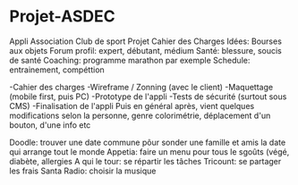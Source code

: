 # Projet-ASDEC
Appli Association Club de sport
Projet Cahier des Charges
 Idées:
 Bourses aux objets
 Forum
 profil: expert, débutant, médium
 Santé: blessure, soucis de santé
 Coaching: programme marathon par exemple
 Schedule: entrainement, compéttion
 
 -Cahier des charges
-Wireframe / Zonning (avec le client)
-Maquettage (mobile first, puis PC)
-Prototype de l'appli
-Tests de sécurité (surtout sous CMS)
-Finalisation de l'appli
Puis en général après, vient quelques modifications selon la personne, genre colorimétrie, déplacement d'un bouton, d'une info etc

Doodle: trouver une date commune pôur sonder une famille et amis la date qui arrange tout le monde
Appetia: faire un menu pour tous le sgoûts (végé, diabète, allergies
A qui le tour: se répartir les tâches
Tricount: se partager les frais
Santa Radio: choisir la musique
 
